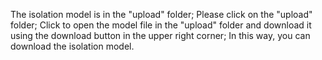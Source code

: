 The isolation model is in the "upload" folder;
Please click on the "upload" folder;
Click to open the model file in the "upload" folder and download it using the download button in the upper right corner;
In this way, you can download the isolation model.
